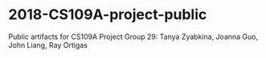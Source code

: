# 2018-CS109A-project-public
Public artifacts for CS109A Project Group 29: Tanya Zyabkina, Joanna Guo, John Liang, Ray Ortigas

